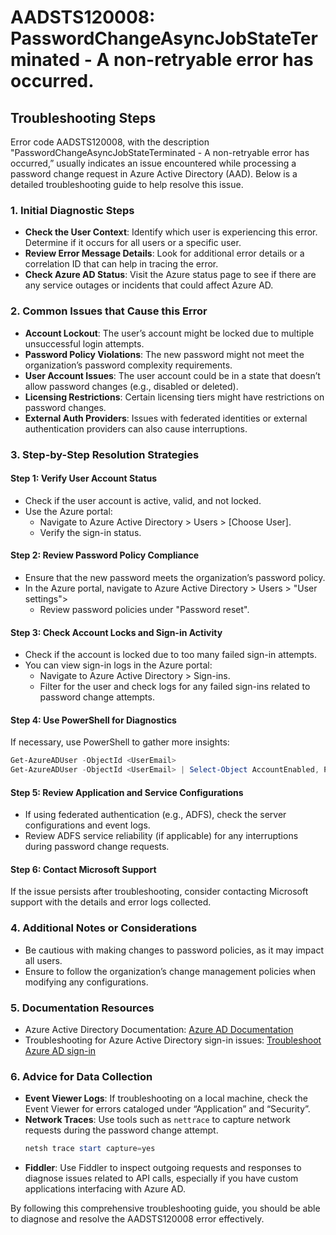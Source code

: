 # AADSTS120008: PasswordChangeAsyncJobStateTerminated - A non-retryable error has occurred.


## Troubleshooting Steps
Error code AADSTS120008, with the description "PasswordChangeAsyncJobStateTerminated - A non-retryable error has occurred,” usually indicates an issue encountered while processing a password change request in Azure Active Directory (AAD). Below is a detailed troubleshooting guide to help resolve this issue.

### 1. Initial Diagnostic Steps
- **Check the User Context**: Identify which user is experiencing this error. Determine if it occurs for all users or a specific user.
- **Review Error Message Details**: Look for additional error details or a correlation ID that can help in tracing the error.
- **Check Azure AD Status**: Visit the Azure status page to see if there are any service outages or incidents that could affect Azure AD.

### 2. Common Issues that Cause this Error
- **Account Lockout**: The user’s account might be locked due to multiple unsuccessful login attempts.
- **Password Policy Violations**: The new password might not meet the organization’s password complexity requirements.
- **User Account Issues**: The user account could be in a state that doesn’t allow password changes (e.g., disabled or deleted).
- **Licensing Restrictions**: Certain licensing tiers might have restrictions on password changes.
- **External Auth Providers**: Issues with federated identities or external authentication providers can also cause interruptions.

### 3. Step-by-Step Resolution Strategies
#### Step 1: Verify User Account Status
- Check if the user account is active, valid, and not locked.
- Use the Azure portal: 
  - Navigate to Azure Active Directory > Users > [Choose User].
  - Verify the sign-in status.
  
#### Step 2: Review Password Policy Compliance
- Ensure that the new password meets the organization’s password policy.
- In the Azure portal, navigate to Azure Active Directory > Users > "User settings">
  - Review password policies under "Password reset".

#### Step 3: Check Account Locks and Sign-in Activity
- Check if the account is locked due to too many failed sign-in attempts.
- You can view sign-in logs in the Azure portal:
  - Navigate to Azure Active Directory > Sign-ins.
  - Filter for the user and check logs for any failed sign-ins related to password change attempts.

#### Step 4: Use PowerShell for Diagnostics
If necessary, use PowerShell to gather more insights:
```powershell
Get-AzureADUser -ObjectId <UserEmail>
Get-AzureADUser -ObjectId <UserEmail> | Select-Object AccountEnabled, PasswordPolicies
```

#### Step 5: Review Application and Service Configurations
- If using federated authentication (e.g., ADFS), check the server configurations and event logs.
- Review ADFS service reliability (if applicable) for any interruptions during password change requests.

#### Step 6: Contact Microsoft Support
If the issue persists after troubleshooting, consider contacting Microsoft support with the details and error logs collected.

### 4. Additional Notes or Considerations
- Be cautious with making changes to password policies, as it may impact all users.
- Ensure to follow the organization’s change management policies when modifying any configurations.

### 5. Documentation Resources
- Azure Active Directory Documentation: [Azure AD Documentation](https://docs.microsoft.com/en-us/azure/active-directory/)
- Troubleshooting for Azure Active Directory sign-in issues: [Troubleshoot Azure AD sign-in](https://docs.microsoft.com/en-us/azure/active-directory/hybrid/tshoot-sign-in)

### 6. Advice for Data Collection
- **Event Viewer Logs**: If troubleshooting on a local machine, check the Event Viewer for errors cataloged under “Application” and “Security”.
- **Network Traces**: Use tools such as `nettrace` to capture network requests during the password change attempt.
  ```powershell
  netsh trace start capture=yes
  ```
- **Fiddler**: Use Fiddler to inspect outgoing requests and responses to diagnose issues related to API calls, especially if you have custom applications interfacing with Azure AD.

By following this comprehensive troubleshooting guide, you should be able to diagnose and resolve the AADSTS120008 error effectively.
